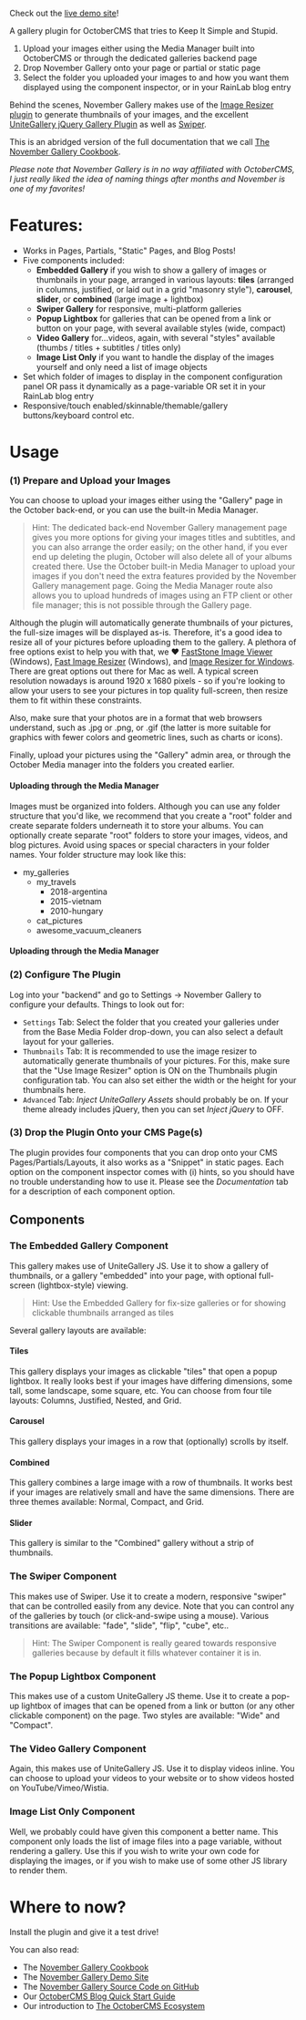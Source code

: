 Check out the [live demo site](https://novembergallery.zenware.io)!

A gallery plugin for OctoberCMS that tries to Keep It Simple and Stupid.

 1. Upload your images either using the Media Manager built into OctoberCMS or through the dedicated galleries backend page
 3. Drop November Gallery onto your page or partial or static page
 4. Select the folder you uploaded your images to and how you want them displayed using the component inspector, or in your RainLab blog entry

Behind the scenes, November Gallery makes use of the [Image Resizer plugin](https://octobercms.com/plugin/toughdeveloper-imageresizer) to generate thumbnails of your images, and the excellent [UniteGallery jQuery Gallery Plugin](https://github.com/vvvmax/unitegallery) as well as [Swiper](https://idangero.us/swiper/). 

This is an abridged version of the full documentation that we call [The November Gallery Cookbook](https://its.zensoft.hu/books/november-gallery-cookbook).

*Please note that November Gallery is in no way affiliated with OctoberCMS, I just really liked the idea of naming things after months and November is one of my favorites!*

# Features:

- Works in Pages, Partials, "Static" Pages, and Blog Posts!
- Five components included: 
	 - **Embedded Gallery** if you wish to show a gallery of images or thumbnails in your page, arranged in various layouts: **tiles** (arranged in columns, justified, or laid out in a grid "masonry style"), **carousel**, **slider**, or **combined** (large image + lightbox)
	 - **Swiper Gallery** for responsive, multi-platform galleries
	 - **Popup Lightbox** for galleries that can be opened from a link or button on your page, with several available styles (wide, compact)
	 - **Video Gallery** for...videos, again, with several "styles" available (thumbs / titles + subtitles / titles only)
	 - **Image List Only** if you want to handle the display of the images yourself and only need a list of image objects
- Set which folder of images to display in the component configuration panel OR pass it dynamically as a page-variable OR set it in your RainLab blog entry
- Responsive/touch enabled/skinnable/themable/gallery buttons/keyboard control etc.

# Usage

### (1) Prepare and Upload your Images

You can choose to upload your images either using the "Gallery" page in the October back-end, or you can use the built-in Media Manager. 

> Hint: The dedicated back-end November Gallery management page gives you more options for giving your images titles and subtitles, and you can also arrange the order easily; on the other hand, if you ever end up deleting the plugin, October will also delete all of your albums created there. Use the October built-in Media Manager to upload your images if you don't need the extra features provided by the November Gallery management page. Going the Media Manager route also allows you to upload hundreds of images using an FTP client or other file manager; this is not possible through the Gallery page.


Although the plugin will automatically generate thumbnails of your pictures, the full-size images will be displayed as-is. Therefore, it's a good idea to resize all of your pictures before uploading them to the gallery. A plethora of free options exist to help you with that, we ♥ [FastStone Image Viewer](https://www.faststone.org) (Windows), [Fast Image Resizer](https://adionsoft.net/) (Windows), and [Image Resizer for Windows](http://www.bricelam.net/ImageResizer/). There are great options out there for Mac as well. A typical screen resolution nowadays is around 1920 x 1680 pixels - so if you're looking to allow your users to see your pictures in top quality full-screen, then resize them to fit within these constraints.

Also, make sure that your photos are in a format that web browsers understand, such as .jpg or .png, or .gif (the latter is more suitable for graphics with fewer colors and geometric lines, such as charts or icons).

Finally, upload your pictures using the "Gallery" admin area, or through the October Media manager into the folders you created earlier.

#### Uploading through the Media Manager

Images must be organized into folders. Although you can use any folder structure that you'd like, we recommend that you create a "root" folder and create separate folders underneath it to store your albums. You can optionally create separate "root" folders to store your images, videos, and blog pictures. Avoid using spaces or special characters in your folder names. Your folder structure may look like this:

- my_galleries
	- my_travels
		- 2018-argentina
		- 2015-vietnam
		- 2010-hungary
	- cat_pictures
	- awesome_vacuum_cleaners

#### Uploading through the Media Manager


### (2) Configure The Plugin
Log into your "backend" and go to Settings → November Gallery to configure your defaults. Things to look out for:

 - `Settings` Tab: Select the folder that you created your galleries under from the Base Media Folder drop-down, you can also select a default layout for your galleries. 
- `Thumbnails` Tab: It is recommended to use the image resizer to automatically generate thumbnails of your pictures. For this, make sure that the "Use Image Resizer" option is ON on the Thumbnails plugin configuration tab. You can also set either the width or the height for your thumbnails here.
- `Advanced` Tab: *Inject UniteGallery Assets* should probably be on. If your theme already includes jQuery, then you can set *Inject jQuery* to OFF.

### (3) Drop the Plugin Onto your CMS Page(s)

The plugin provides four components that you can drop onto your CMS Pages/Partials/Layouts, it also works as a "Snippet" in static pages. Each option on the component inspector comes with (i) hints, so you should have no trouble understanding how to use it. Please see the *Documentation* tab for a description of each component option.

## Components

### The Embedded Gallery Component
 
This gallery makes use of UniteGallery JS. Use it to show a gallery of thumbnails, or a gallery "embedded" into your page, with optional full-screen (lightbox-style) viewing.

> Hint: Use the Embedded Gallery for fix-size galleries or for showing clickable thumbnails arranged as tiles

Several gallery layouts are available:

#### Tiles

This gallery displays your images as clickable "tiles" that open a popup lightbox. It really looks best if your images have differing dimensions, some tall, some landscape, some square, etc. You can choose from four tile layouts: Columns, Justified, Nested, and Grid.

#### Carousel

This gallery displays your images in a row that (optionally) scrolls by itself.

#### Combined

This gallery combines a large image with a row of thumbnails. It works best if your images are relatively small and have the same dimensions. There are three themes available: Normal, Compact, and Grid.

#### Slider

This gallery is similar to the "Combined" gallery without a strip of thumbnails.

### The Swiper Component

This makes use of Swiper. Use it to create a modern, responsive "swiper" that can be controlled easily from any device. Note that you can control any of the galleries by touch (or click-and-swipe using a mouse). Various transitions are available: "fade", "slide", "flip", "cube", etc..

> Hint: The Swiper Component is really geared towards responsive galleries because by default it fills whatever container it is in. 

### The Popup Lightbox Component

This makes use of a custom UniteGallery JS theme. Use it to create a pop-up lightbox of images that can be opened from a link or button (or any other clickable component) on the page. Two styles are available: "Wide" and "Compact".

### The Video Gallery Component

Again, this makes use of UniteGallery JS. Use it to display videos inline. You can choose to upload your videos to your website or to show videos hosted on YouTube/Vimeo/Wistia.

### Image List Only Component

Well, we probably could have given this component a better name. This component only loads the list of image files into a page variable, without rendering a gallery. Use this if you wish to write your own code for displaying the images, or if you wish to make use of some other JS library to render them.

# Where to now?

Install the plugin and give it a test drive! 

You can also read:
   
- The [November Gallery Cookbook](https://its.zensoft.hu/books/november-gallery-cookbook)
- The [November Gallery Demo Site](https://novembergallery.zenware.io/)
- The [November Gallery Source Code on GitHub](https://github.com/lieszkol/november-gallery)
- Our [OctoberCMS Blog Quick Start Guide](https://kb.zensoft.hu/octobercms-blog-quick-start-guide/)
- Our introduction to [The OctoberCMS Ecosystem](https://kb.zensoft.hu/the-octobercms-ecosystem/)
<!--stackedit_data:
eyJoaXN0b3J5IjpbMTQwNDcyMTIsLTY1MTQwMjddfQ==
-->